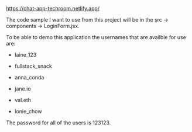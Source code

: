 https://chat-app-techroom.netlify.app/


The code sample I want to use from this project will be in the src -> components -> LoginForm.jsx.

To be able to demo this application the usernames that are availble for use are:

* laine_123

* fullstack_snack

* anna_conda

* jane.io

* val.eth

* lonie_chow

The password for all of the users is 123123.
